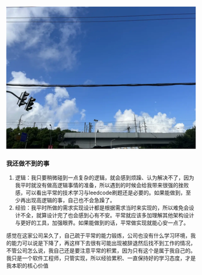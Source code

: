 ![img.png](img/za2.png)
### 我还做不到的事
1. 逻辑：我只要稍微碰到一点复杂的逻辑，就会感到烦躁、认为解决不了，因为我平时就没有做高逻辑事情的准备，所以遇到的时候会给我带来很强的挫败感，可以看出平常的技术学习与leedcode刷题还是必要的。如果能做到，至少再出现高逻辑的事，自己也不会急躁了。
2. 经验：我平时所做的需求实现设计都是根据需求当时来实现的，所以难免会设计不全，就算设计完了也会感到心有不安。平常就应该多加理解其他架构设计与更好的工具，加强眼界。如果能做到的话，平常做实现就能心安一点了。

感觉在这家公司呆久了，自己疏于平常的能力锻炼，公司也没有什么学习环境，我的能力可以说是下降了，再这样下去很有可能出现被辞退然后找不到工作的情况，不管公司怎么说，我自己还是要注意平常的积累，因为只有这个是属于我自己的。
我只是一个软件工程师，只管实现，所以经验累积、一直保持好的学习态度，才是我本职的核心价值
